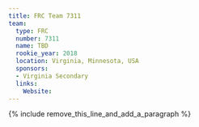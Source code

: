 ```yaml
---
title: FRC Team 7311
team:
  type: FRC
  number: 7311
  name: TBD
  rookie_year: 2018
  location: Virginia, Minnesota, USA
  sponsors:
  - Virginia Secondary
  links:
    Website:
---
```


{% include remove_this_line_and_add_a_paragraph %}